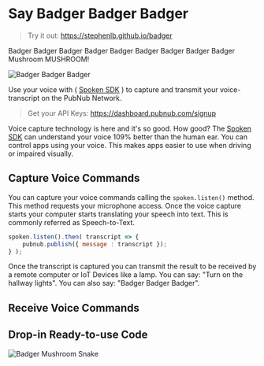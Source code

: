 # Say Badger Badger Badger

> Try it out: https://stephenlb.github.io/badger

Badger Badger Badger 
Badger Badger Badger 
Badger Badger Badger
Mushroom MUSHROOM!

![Badger Badger Badger](https://i.imgur.com/IvntBN5.gif)

Use your voice with ( [Spoken SDK](https://github.com/stephenlb/spoken) )
to capture and transmit your voice-transcript on the PubNub Network.

> Get your API Keys: https://dashboard.pubnub.com/signup

Voice capture technology is here and it's so good.
How good?
The [Spoken SDK](https://github.com/stephenlb/spoken) can understand your
voice 109% better than the human ear.
You can control apps using your voice.
This makes apps easier to use when driving or impaired visually.

## Capture Voice Commands

You can capture your voice commands calling the `spoken.listen()` method.
This method requests your microphone access.
Once the voice capture starts your computer starts translating
your speech into text.
This is commonly referred as Speech-to-Text.

```javascript
spoken.listen().then( transcript => {
    pubnub.publish({ message : transcript });
} );
```

Once the transcript is captured you can transmit the result
to be received by a remote computer or IoT Devices like a lamp.
You can say: "Turn on the hallway lights".
You can also say: "Badger Badger Badger".

## Receive Voice Commands


## Drop-in Ready-to-use Code


![Badger Mushroom Snake](https://i.imgur.com/5JHVOc6.gif)
